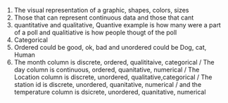 1. The visual representation of a graphic, shapes, colors, sizes  
2. Those that can represent continuous data and those that cant  
3. quantitative and qualitative, Quantive example is how many were a part of a poll and qualitiative is how people thougt of the poll
4. Categorical
5. Ordered could be good, ok, bad and unordered could be Dog, cat, Human
6. The month column is discrete, ordered, qualititaive, categorical / The day column is continuous, ordered, quanitative, numerical / The Location column is discrete, unordered, qualitative,categorical /
   The station id is discrete, unordered, quanitative, numerical / and the temperature column is dsicrete, unordered, quanitative, numerical
   
